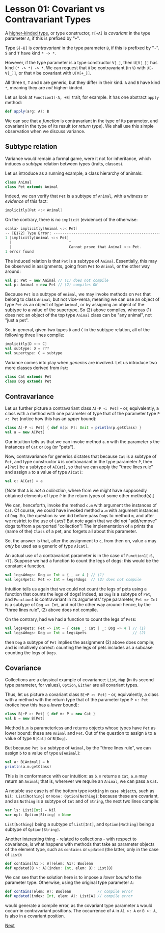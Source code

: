 Lesson 01: Covariant vs Contravariant Types
===========================================

A [higher-kinded type](https://scalawithcats.com/dist/scala-with-cats-1.html#aside-higher-kinds-and-type-constructors),
or type constructor, `T[+A]` is _covariant_ in the type parameter `A`, if this is prefixed by "`+`".

Type `S[-B]` is _contravariant_ in the type parameter `B`, if this is prefixed by "`-`". `S` and `T` have kind `* -> *`.

However, if the type parameter is a type constructor `V[_]`, then `U[V[_]]` has kind `(* -> *) -> *`. We can request that `U`
be contravariant (in `V`) with `U[-V[_]]`, or that `V` be covariant with `U[V[+_]]`.

All three `S`, `T` and `U` are generic, but they differ in their kind. `A` and `B` have kind `*`, meaning they are _not_
higher-kinded.

Let us look at `Function1[-A, +B]` trait, for example. It has one abstract `apply` method:

```Scala
def apply(arg: A): B
```

We can see that a _function_ is contravariant in the type of its parameter, and covariant in the type of its result (or
_return type_). We shall use this simple observation when we discuss variance.

Subtype relation
----------------

Variance would remain a formal game, were it not for inheritance, which induces a _subtype_ relation between types (traits,
classes).

Let us introduce as a running example, a class hierarchy of animals:

```Scala
class Animal
class Pet extends Animal
```

Indeed, we can verify that `Pet` is a subtype of `Animal`, with a witness or _evidence_ of this fact:

```Scala
implicitly[Pet <:< Animal]
```

On the contrary, there is no `implicit` (evidence) of the otherwise:

```scala
scala> implicitly[Animal <:< Pet]
-- [E172] Type Error: ----------------------------------------------------------
1 |implicitly[Animal <:< Pet]
  |                          ^
  |                          Cannot prove that Animal <:< Pet.
1 error found
```

The induced relation is that `Pet` is a subtype of `Animal`. Essentially, this may be observed in assignments, going from
`Pet` to `Animal`, or the other way around:

```Scala
val p: Pet = new Animal // (1) does not compile
val p: Animal = new Pet // (2) compiles OK
```

Because `Pet` is a subtype of `Animal`, we may invoke methods on `Pet` that belong to class `Animal`, but not vice-versa,
meaning we can use an object of type `Pet` as an object of type `Animal`, or by assigning an object of the subtype to a value
of the supertype. So (2) above compiles, whereas (1) does not: an object of the top type `Animal` class can be "any animal",
not "just a pet".

So, in general, given two types `D` and `C` in the subtype relation, all of the following three lines compile:

```Scala
implicitly[D <:< C]
val subtype: D = ???
val supertype: C = subtype
```

Variance comes into play when _generics_ are involved. Let us introduce two more classes derived from `Pet`:

```Scala
class Cat extends Pet
class Dog extends Pet
```

Contravariance
--------------

Let us further picture a contravariant class `A[-P <: Pet]` - or, equivalently, a class with a method with one parameter of
type that of the parameter type `P <: Pet` (notice how this has an _upper_ bound):

```Scala
class A[-P <: Pet] { def m(p: P): Unit = println(p.getClass) }
val a = new A[Pet]
```

Our intuition tells us that we can invoke method `a.m` with the parameter `p` the instances of `Cat` or `Dog` (or "pets").

Now, contravariance for generics dictates that because `Cat` is a subtype of `Pet`, and type constructor `A` is contravariant
in the type parameter `P`, then `A[Pet]` be a subtype of `A[Cat]`, so that we can apply the "three lines rule" and assign `a`
to a value of type `A[Cat]`:

```Scala
val c: A[Cat] = a
```

[Note that `A` is _not a collection_, where from we might have supposedly obtained elements of type `P` in the return types
of some other method(s).]

We can, henceforth, invoke the method `c.m` with argument the instances of `Cat`. Of course, we could have invoked method
`a.m` with argument instances of `Dog`. So, the question is: we did before pass `Dog`s to method `m`, and after we restrict
to the use of `Cat`s? But note again that we did _not_ "add/remove" dogs to/from a purported "collection"! The implementation
of `m` prints the (name of the) `Class` of a pet, and forgets all about this parameter.

So, the answer is that, after the assignment to `c`, from then on, value `a` may _only_ be used as a generic of type `A[Cat]`.

An actual use of a contravariant parameter is in the case of `Function1[-S, +T]`. Suppose we had a function to count the legs
of dogs: this would be the constant `4` function.

```Scala
val legs4dogs: Dog => Int = { _ => 4 } // (1)
val legs4pets: Pet => Int = legs4dogs  // (2) does not compile
```

Intuition tells us again that we could not count the legs of pets using a function that counts the legs of dogs! Indeed, as
`Dog` is a subtype of `Pet`, and `Function1` is contravariant in its arguments' type parameter, `Pet => Int` is a subtype of
`Dog => Int`, and not the other way around: hence, by the "three lines rule", (2) above does not compile.

On the contrary, had we had a function to count the legs of `Pet`s:

```Scala
val legs4pets: Pet => Int = { case _: Cat | _: Dog => 4 } // (1)
val legs4dogs: Dog => Int = legs4pets                     // (2)
```

then `Dog` a subtype of `Pet` implies the assignment (2) above does compile; and is intuitively correct: counting the legs of
pets includes as a subcase counting the legs of `Dog`s.

Covariance
----------

Collections are a classical example of covariance: `List`, `Map` (in its second type parameter, for values), `Option`,
`Either` are all covariant types.

Thus, let us picture a covariant class `B[+P >: Pet]` - or, equivalently, a class with a method with the return type that of
the parameter type `P >: Pet` (notice how this has a _lower_ bound):

```Scala
class B[+P >: Pet] { def m: P = new Cat }
val b = new B[Pet]
```

Method `b.m` is parameterless and returns objects whose types have `Pet` as lower bound: these are `Animal` and `Pet`. Out of
the question to assign `b` to a value of type `B[Cat]` or `B[Dog]`.

But because `Pet` is a subtype of `Animal`, by the "three lines  rule", we can assign `b` to a value of type `B[Animal]`:

```Scala
val a: B[Animal] = b
println(a.m.getClass)
```

This is in conformance with our intuition: as `b.m` returns a `Cat`, `a.m` may return an `Animal`; that is, wherever we
require an `Animal`, we can pass a `Cat`.

A notable use case is of the bottom type `Nothing` in `case object`s, such as `Nil: List[Nothing]` or `None: Option[Nothing]`:
because these are covariant, and as `Nothing` is a subtype of `Int` and of `String`, the next two lines compile:

```Scala
var ls: List[Int] = Nil
var opt: Option[String] = None
```

`List[Nothing]` being a subtype of `List[Int]`, and `Option[Nothing]` being a subtype of `Option[String]`.

Another interesting thing - related to collections - with respect to covariance, is what happens with methods that take as
parameter objects of the element type, such as `contains` or `updated` (the latter, only in the case of `List`):

```Scala
def contains[A1 >: A](elem: A1): Boolean
def updated[B >: A](index: Int, elem: B): List[B]
```

We can see that the solution here is to impose a _lower bound_ to the parameter type. Otherwise, using the original type
parameter `A`:

```Scala
def contains(elem: A): Boolean            // compile error
def updated(index: Int, elem: A): List[A] // compile error
```

would generate a compile error, as the covariant type parameter `A` would occurr in contravariant positions. The occurrence
of `A` in `A1 >: A` or `B >: A`, is also in a covariant position.

[Next](https://github.com/sjbiaga/kittens/blob/main/covariant-2-contravariant/README.md)
